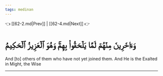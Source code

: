```yaml
---
tags: medinan
---
```


👈 [[62-2.md|Prev]] | [[62-4.md|Next]] 👉

# وَءَاخَرِينَ مِنۡهُمۡ لَمَّا يَلۡحَقُواْ بِهِمۡۚ وَهُوَ ٱلۡعَزِيزُ ٱلۡحَكِيمُ

And [to] others of them who have not yet joined them. And He is the Exalted in Might, the Wise

---

